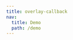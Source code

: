 ```yaml
---
title: overlay-callback
nav:
  title: Demo
  path: /demo
---
```


<code src="../examples/overlay-callback.jsx"></code>
